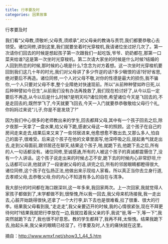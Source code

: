 ```yaml
---
title: 行孝要及时
categories: 因果故事
---
```


	   
行孝要及时

我们看“父母教,须敬听;父母责,须顺承”,对父母亲的教诲与责罚,我们都要恭敬心去领受。诸位同修,讲到这里,我们就要坐着时光穿梭机,我请诸位坐过好几次了。第一次请你们回去的时候是想起孩子第一次跟我们一起吃饭,爷爷、奶奶都在,那第一口菜夹给谁?这是第一次坐时光穿梭机。第二次请大家坐的时候是什么时候?结婚的人回到热恋的时候,那时候的心境是什么?念念为对方着想。这一次坐时光穿梭机要回到我们这几十年的时光,我们对父母讲了多少忤逆的话?多少瞋恨的话?好好省思,绝对要后不再造。诸位同修,一个人对父母不敬,对你的性德是最大的损伤,我不骗你,一个人只要对父母不孝,整个业障绝对快速现前。所以“从前种种譬如昨日死,以后种种譬如今日生”,从前我们没有办法再挽救了,我们现在检讨好了,从今以后一定要后不再造,从今以后是什么时候?是明天吗?诸位同修,希望诸位今天是飞回去的,不是走回去的,既然学飞了,今天就要飞回去,今天一入门就要恭恭敬敬给父母行个礼,你妈妈过来说“儿子,你是不是发烧了?”

因为我们中心很多的老师教出来的学生,回去都拜父母,其中有一个孩子回去之后,除夕夜那一天拿了一盘水果,给父母下跪,感谢父母这一年的照顾。这个孩子在自己的房间走来走去,结果后来又来了一些邻居进来,他愈想愈不敢出去,又那么多人,怕自己的面子,很难受。后来这个孩子在他的文章里面写,他深呼吸之后,提起勇气就走出去,走到父母面前,跟邻居还在聊天,结果这个孩子,啪,就跪下去,他跪下去之后,所有的人一句话都没有。诸位同修,至诚感通,所有的人被这个孩子的真诚都震慑住了,没有一个人讲话。这个孩子说走出来的时候忐忑不安,跪下去的时候内心非常舒坦,什么话都可以讲,他就讲了一段谢谢父母的话,讲完之后,所有的邻居眼睛都瞪得很大,诸位同修,这个孩子在弘扬正法,他做出来示现给人家看。所以真正当你去立身行道,去孝顺父母,去恭敬父母,你的内心不知道有多么的自在与清净。

我大部分的时间都在海口跟深圳,这一年多来,我回家两次。上一次回家,我就觉得人家孩子都做到了,末学都做不到,很惭愧,所以我一回去,我父母来机场接我,我一走出去,心脏开始跳得很快,还拿了一个大行李,趴下去也是很难看,拉了很重、很大的行李。结果我父母看到我,“走走走”,我父亲要迈开的时候,我的心情很紧张,现在不拜更待何时?结果我就把行李放在一边,我就拉着我父亲的手,我说“爸,等一下,等一下”,我突然就跪下去了,我也很不好意思。教的学生都拜了,我再不拜,太惭愧。结果我跪下去,抬起头来,我父亲的眼睛已经湿了。行孝要及时,人生的痛快就在这里。

摘自：http://www.wmxf.net/show3_1_44_5.htm